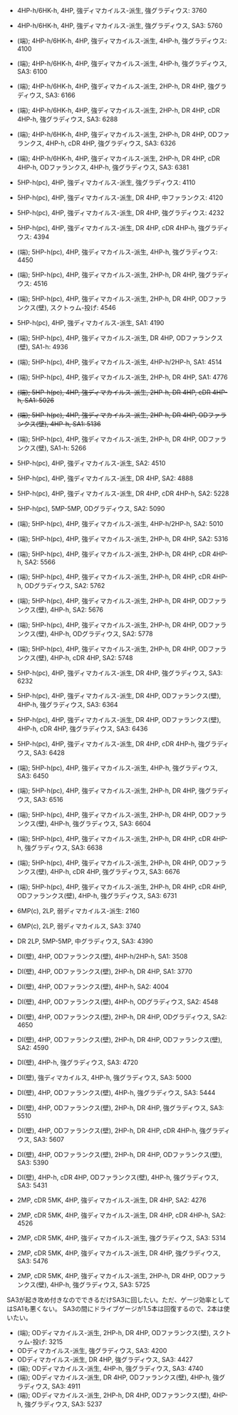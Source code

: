 - 4HP-h/6HK-h, 4HP, 強ディマカイルス-派生, 強グラディウス: 3760
- 4HP-h/6HK-h, 4HP, 強ディマカイルス-派生, 強グラディウス, SA3: 5760
- (端); 4HP-h/6HK-h, 4HP, 強ディマカイルス-派生, 4HP-h, 強グラディウス: 4100
- (端); 4HP-h/6HK-h, 4HP, 強ディマカイルス-派生, 4HP-h, 強グラディウス, SA3: 6100
- (端); 4HP-h/6HK-h, 4HP, 強ディマカイルス-派生, 2HP-h, DR 4HP, 強グラディウス, SA3: 6166
- (端); 4HP-h/6HK-h, 4HP, 強ディマカイルス-派生, 2HP-h, DR 4HP, cDR 4HP-h, 強グラディウス, SA3: 6288
- (端); 4HP-h/6HK-h, 4HP, 強ディマカイルス-派生, 2HP-h, DR 4HP, ODファランクス, 4HP-h, cDR 4HP, 強グラディウス, SA3: 6326
- (端); 4HP-h/6HK-h, 4HP, 強ディマカイルス-派生, 2HP-h, DR 4HP, cDR 4HP-h, ODファランクス, 4HP-h, 強グラディウス, SA3: 6381

- 5HP-h(pc), 4HP, 強ディマカイルス-派生, 強グラディウス: 4110
- 5HP-h(pc), 4HP, 強ディマカイルス-派生, DR 4HP, 中ファランクス: 4120
- 5HP-h(pc), 4HP, 強ディマカイルス-派生, DR 4HP, 強グラディウス: 4232
- 5HP-h(pc), 4HP, 強ディマカイルス-派生, DR 4HP, cDR 4HP-h, 強グラディウス: 4394
- (端); 5HP-h(pc), 4HP, 強ディマカイルス-派生, 4HP-h, 強グラディウス: 4450
- (端); 5HP-h(pc), 4HP, 強ディマカイルス-派生, 2HP-h, DR 4HP, 強グラディウス: 4516
- (端); 5HP-h(pc), 4HP, 強ディマカイルス-派生, 2HP-h, DR 4HP, ODファランクス(壁), スクトゥム-投げ: 4546

- 5HP-h(pc), 4HP, 強ディマカイルス-派生, SA1: 4190
- (端); 5HP-h(pc), 4HP, 強ディマカイルス-派生, DR 4HP, ODファランクス(壁), SA1-h: 4936
- (端); 5HP-h(pc), 4HP, 強ディマカイルス-派生, 4HP-h/2HP-h, SA1: 4514
- (端); 5HP-h(pc), 4HP, 強ディマカイルス-派生, 2HP-h, DR 4HP, SA1: 4776
- ~~(端); 5HP-h(pc), 4HP, 強ディマカイルス-派生, 2HP-h, DR 4HP, cDR 4HP-h, SA1: 5026~~
- ~~(端); 5HP-h(pc), 4HP, 強ディマカイルス-派生, 2HP-h, DR 4HP, ODファランクス(壁), 4HP-h, SA1: 5136~~
- (端); 5HP-h(pc), 4HP, 強ディマカイルス-派生, 2HP-h, DR 4HP, ODファランクス(壁), SA1-h: 5266

- 5HP-h(pc), 4HP, 強ディマカイルス-派生, SA2: 4510
- 5HP-h(pc), 4HP, 強ディマカイルス-派生, DR 4HP, SA2: 4888
- 5HP-h(pc), 4HP, 強ディマカイルス-派生, DR 4HP, cDR 4HP-h, SA2: 5228
- 5HP-h(pc), 5MP-5MP, ODグラディウス, SA2: 5090
- (端); 5HP-h(pc), 4HP, 強ディマカイルス-派生, 4HP-h/2HP-h, SA2: 5010
- (端); 5HP-h(pc), 4HP, 強ディマカイルス-派生, 2HP-h, DR 4HP, SA2: 5316
- (端); 5HP-h(pc), 4HP, 強ディマカイルス-派生, 2HP-h, DR 4HP, cDR 4HP-h, SA2: 5566
- (端); 5HP-h(pc), 4HP, 強ディマカイルス-派生, 2HP-h, DR 4HP, cDR 4HP-h, ODグラディウス, SA2: 5762
- (端); 5HP-h(pc), 4HP, 強ディマカイルス-派生, 2HP-h, DR 4HP, ODファランクス(壁), 4HP-h, SA2: 5676
- (端); 5HP-h(pc), 4HP, 強ディマカイルス-派生, 2HP-h, DR 4HP, ODファランクス(壁), 4HP-h, ODグラディウス, SA2: 5778
- (端); 5HP-h(pc), 4HP, 強ディマカイルス-派生, 2HP-h, DR 4HP, ODファランクス(壁), 4HP-h, cDR 4HP, SA2: 5748

- 5HP-h(pc), 4HP, 強ディマカイルス-派生, DR 4HP, 強グラディウス, SA3: 6232
- 5HP-h(pc), 4HP, 強ディマカイルス-派生, DR 4HP, ODファランクス(壁), 4HP-h, 強グラディウス, SA3: 6364
- 5HP-h(pc), 4HP, 強ディマカイルス-派生, DR 4HP, ODファランクス(壁), 4HP-h, cDR 4HP, 強グラディウス, SA3: 6436
- 5HP-h(pc), 4HP, 強ディマカイルス-派生, DR 4HP, cDR 4HP-h, 強グラディウス, SA3: 6428
- (端); 5HP-h(pc), 4HP, 強ディマカイルス-派生, 4HP-h, 強グラディウス, SA3: 6450
- (端); 5HP-h(pc), 4HP, 強ディマカイルス-派生, 2HP-h, DR 4HP, 強グラディウス, SA3: 6516
- (端); 5HP-h(pc), 4HP, 強ディマカイルス-派生, 2HP-h, DR 4HP, ODファランクス(壁), 4HP-h, 強グラディウス, SA3: 6604
- (端); 5HP-h(pc), 4HP, 強ディマカイルス-派生, 2HP-h, DR 4HP, cDR 4HP-h, 強グラディウス, SA3: 6638
- (端); 5HP-h(pc), 4HP, 強ディマカイルス-派生, 2HP-h, DR 4HP, ODファランクス(壁), 4HP-h, cDR 4HP, 強グラディウス, SA3: 6676
- (端); 5HP-h(pc), 4HP, 強ディマカイルス-派生, 2HP-h, DR 4HP, cDR 4HP, ODファランクス(壁), 4HP-h, 強グラディウス, SA3: 6731

- 6MP(c), 2LP, 弱ディマカイルス-派生: 2160
- 6MP(c), 2LP, 弱ディマカイルス, SA3: 3740

- DR 2LP, 5MP-5MP, 中グラディウス, SA3: 4390

- DI(壁), 4HP, ODファランクス(壁), 4HP-h/2HP-h, SA1: 3508
- DI(壁), 4HP, ODファランクス(壁), 2HP-h, DR 4HP, SA1: 3770

- DI(壁), 4HP, ODファランクス(壁), 4HP-h, SA2: 4004
- DI(壁), 4HP, ODファランクス(壁), 4HP-h, ODグラディウス, SA2: 4548
- DI(壁), 4HP, ODファランクス(壁), 2HP-h, DR 4HP, ODグラディウス, SA2: 4650
- DI(壁), 4HP, ODファランクス(壁), 2HP-h, DR 4HP, ODファランクス(壁), SA2: 4590

- DI(壁), 4HP-h, 強グラディウス, SA3: 4720
- DI(壁), 強ディマカイルス, 4HP-h, 強グラディウス, SA3: 5000
- DI(壁), 4HP, ODファランクス(壁), 4HP-h, 強グラディウス, SA3: 5444
- DI(壁), 4HP, ODファランクス(壁), 2HP-h, DR 4HP, 強グラディウス, SA3: 5510
- DI(壁), 4HP, ODファランクス(壁), 2HP-h, DR 4HP, cDR 4HP-h, 強グラディウス, SA3: 5607
- DI(壁), 4HP, ODファランクス(壁), 2HP-h, DR 4HP, ODファランクス(壁), SA3: 5390
- DI(壁), 4HP-h, cDR 4HP, ODファランクス(壁), 4HP-h, 強グラディウス, SA3: 5431

- 2MP, cDR 5MK, 4HP, 強ディマカイルス-派生, DR 4HP, SA2: 4276
- 2MP, cDR 5MK, 4HP, 強ディマカイルス-派生, DR 4HP, cDR 4HP-h, SA2: 4526
- 2MP, cDR 5MK, 4HP, 強ディマカイルス-派生, 強グラディウス, SA3: 5314
- 2MP, cDR 5MK, 4HP, 強ディマカイルス-派生, DR 4HP, 強グラディウス, SA3: 5476
- 2MP, cDR 5MK, 4HP, 強ディマカイルス-派生, 2HP-h, DR 4HP, ODファランクス(壁), 4HP-h, 強グラディウス, SA3: 5725

SA3が起き攻め付きなのでできるだけSA3に回したい。ただ、ゲージ効率としてはSA1も悪くない。
SA3の間にドライブゲージが1.5本は回復するので、2本は使いたい。

- (端); ODディマカイルス-派生, 2HP-h, DR 4HP, ODファランクス(壁), スクトゥム-投げ: 3215
- ODディマカイルス-派生, 強グラディウス, SA3: 4200
- ODディマカイルス-派生, DR 4HP, 強グラディウス, SA3: 4427
- (端); ODディマカイルス-派生, 4HP-h, 強グラディウス, SA3: 4740
- (端); ODディマカイルス-派生, DR 4HP, ODファランクス(壁), 4HP-h, 強グラディウス, SA3: 4911
- (端); ODディマカイルス-派生, 2HP-h, DR 4HP, ODファランクス(壁), 4HP-h, 強グラディウス, SA3: 5237
